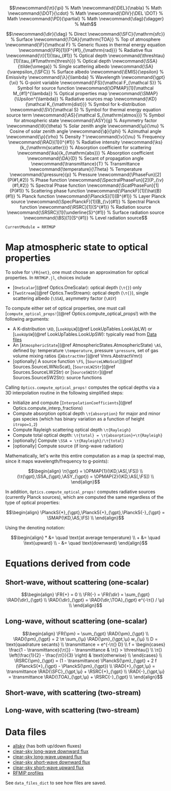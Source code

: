 ```math
\newcommand{\π}{\pi}                                  % Math
\newcommand{\DEL}{\nabla}                             % Math
\newcommand{\DOT}{\cdot}                              % Math
\newcommand{\DIV}{\DEL \DOT}                          % Math
\newcommand{\PD}{\partial}                            % Math
\newcommand{\dag}{\dagger}                            % Math
```

```math
\newcommand{\dir}{\dag}                               % Direct
\newcommand{\SFC}{\mathrm{sfc}}                       % Surface
\newcommand{\TOA}{\mathrm{TOA}}                       % Top of atmosphere
\newcommand{\F}{\mathcal F}                           % Generic fluxes in thermal energy equation
\newcommand{\FR}[1]{F^{#1}_{\mathrm{rad}}}            % Radiative flux
\newcommand{\τ}[1]{\tau_{#1}}                         % Optical depth
\newcommand{\threshtau}[1]{\tau_{#1\mathrm{thresh}}}  % Optical depth
\newcommand{\SSA}{\tilde{\omega}}                     % Single scattering albedo
\newcommand{\SA}{\varepsilon_{\SFC}}                  % Surface albedo
\newcommand{\EMIS}{\epsilon}                          % Emissivity
\newcommand{\λ}{\lambda}                              % Wavelength
\newcommand{\gpt}{\xi}                                % G-point variable
\newcommand{\FS}{\mathcal F_{\mathcal S}}             % Symbol for source function
\newcommand{\OPMAP}[1]{\mathcal M_{#1}^{\lambda}}     % Optical properties map
\newcommand{\SMAP}{\Upsilon^{\lambda}}                % Radiative sources map
\newcommand{\KD}{\mathcal K_{\mathrm{dist}}}          % Symbol for k-distribution
\newcommand{\SV}{\mathcal S}                          % Symbol for thermal energy equation source term
\newcommand{\AS}{\mathcal S_{\mathrm{atmos}}}         % Symbol for atmospheric state
\newcommand{\ASY}{g}                                  % Asymmetry factor
\newcommand{\θ}{\theta}                               % Solar zenith angle
\newcommand{\μ}{\mu}                                  % Cosine of solar zenith angle
\newcommand{\ϕ}{\phi}                                 % Azimuthal angle
\newcommand{\ρ}{\rho}                                 % Density ?
\newcommand{\ν}{\nu}                                  % Frequency
\newcommand{\RAD}[1]{I^{#1}}                          % Radiative intensity
\newcommand{\ks}{k_{\mathrm{scatter}}}                % Absorption coefficient for scattering
\newcommand{\ka}{k_{\mathrm{abs}}}                    % Absorption coefficient
\newcommand{\DA}{D}                                   % Secant of propagation angle
\newcommand{\transmittance}{T}                        % Transmittance
\newcommand{\temperature}{\Theta}                     % Temperature
\newcommand{\pressure}{p}                             % Pressure
\newcommand{\PhaseFun}[2]{P(#1,#2)}                   % Phase function
\newcommand{\SpectralPhaseFun}[2]{P_{\ν}(#1,#2)}      % Spectral Phase function
\newcommand{\ScatPhaseFun}[1]{P(#1)}                  % Scattering phase function
\newcommand{\PlanckF}[1]{\hat{B}(#1)}                 % Planck function
\newcommand{\PlanckS}[1]{B^{#1}}                      % Layer Planck source
\newcommand{\SpecPlanckF}[1]{B_{\ν}(#1)}              % Spectral Planck function
\newcommand{\RSRC}[1]{S^{#1}}                         % Radiation source
\newcommand{\SRSRC}[1]{\underline{S}^{#1}}            % Surface radiation source
\newcommand{\BS}[1]{S^{#1}}                           % Level radiation source
```

```@meta
CurrentModule = RRTMGP
```

# Map atmospheric state to optical properties

To solve for ``\FR{net}``, one must choose an approximation for optical properties. In `RRTMGP.jl`, choices include

 - [`OneScalar`](@ref Optics.OneScalar): optical depth (``\τ{}``) only
 - [`TwoStream`](@ref Optics.TwoStream): optical depth (``\τ{}``), single scattering albedo (``\SSA``), asymmetry factor (``\ASY``)

To compute either set of optical properties, one must call [`compute_optical_props!`](@ref Optics.compute_optical_props!) with the following arguments:

 - A K-distribution ``\KD``, [`LookUpLW`](@ref LookUpTables.LookUpLW) or [`LookUpSW`](@ref LookUpTables.LookUpSW): typically read from [Data files](@ref)
 - An [`AtmosphericState`](@ref AtmosphericStates.AtmosphericState) ``\AS``, defined by: temperature ``\temperature``, pressure ``\pressure``, set of gas volume mixing ratios ([`AbstractVmr`](@ref Vmrs.AbstractVmr))
 - [optionally] A source function ``\FS``, [`SourceLWNoScat`](@ref Sources.SourceLWNoScat), [`SourceLW2Str`](@ref Sources.SourceLW2Str) or [`SourceSW2Str`](@ref Sources.SourceSW2Str): source functions

Calling `Optics.compute_optical_props!` computes the optical depths via a 3D interpolation routine in the following simplified steps:

 - Initialize and compute [`InterpolationCoefficients`](@ref Optics.compute_interp_fractions)
 - Compute absorption optical depth ``\τ{absorption}`` for major and minor gas species (which has binary variation as a function of height `itropo=1,2`)
 - Compute Rayleigh scattering optical depth ``\τ{Rayleigh}``
 - Compute total optical depth: ``\τ{total} = \τ{absorption}+\τ{Rayleigh}``
 - [optionally] Compute ``\SSA = \τ{Rayleigh}/\τ{total}``
 - [optionally] Compute source (if long-wave radiation)

Mathematically, let's write this entire computation as a map (a spectral map, since it maps wavelength/frequency to g-points):

```math
\begin{align}
\τ{\gpt} = \OPMAP{1}(\KD,\AS[,\FS]) \\
(\τ{\gpt},\SSA_{\gpt},\ASY_{\gpt}) = \OPMAP{2}(\KD,\AS[,\FS]) \\
\end{align}
```

In addition, `Optics.compute_optical_props!` computes radiative sources (currently Planck sources), which are computed the same regardless of the type of optical properties:

```math
\begin{align}
\PlanckS{*}_{\gpt},\PlanckS{+}_{\gpt},\PlanckS{-}_{\gpt} = \SMAP(\KD,\AS,\FS) \\
\end{align}
```

Using the denoting notation:
```math
\begin{align}
* &= \quad \text{at average temperature} \\
+ &= \quad \text{upward} \\
- &= \quad \text{downward}
\end{align}
```

# Equations derived from code

## Short-wave, without scattering (one-scalar)

```math
\begin{align}
\FR{+} = 0 \\
\FR{-} = \FR{\dir} = \sum_{\gpt} \RAD{\dir}_{\gpt} \\
\RAD{\dir}_{\gpt} = \RAD{\dir,\TOA}_{\gpt} e^{-\τ{} / \μ} \\
\end{align}
```

## Long-wave, without scattering (one-scalar)

```math
\begin{align}
\FR{\pm} = \sum_{\gpt} \RAD{\pm}_{\gpt} \\
\RAD{\pm}_{\gpt} = 2 \π \sum_{\μ} \RAD{\pm}_{\gpt,\μ} w_{\μ} \\
D = \text{quadrature secants} \\
\transmittance = e^{-\τ{} D} \\
f = \begin{cases}
  \frac{1 - \transmittance}{\τ{}} - \transmittance & \τ{} > \threshtau{} \\
  \τ{} \left(\frac{1}{2} - \frac{\τ{}}{3} \right)  & \text{otherwise} \\
\end{cases} \\
\RSRC{\pm}_{\gpt} = (1 - \transmittance) \PlanckS{\pm}_{\gpt} + 2 f (\PlanckS{*}_{\gpt} - \PlanckS{\pm}_{\gpt}) \\
\RAD{+}_{\gpt,\μ} = \transmittance \RAD{\SFC}_{\gpt,\μ} + \RSRC{+}_{\gpt} \\
\RAD{-}_{\gpt,\μ} = \transmittance \RAD{\TOA}_{\gpt,\μ} + \RSRC{-}_{\gpt} \\
\end{align}
```

## Short-wave, with scattering (two-stream)

## Long-wave, with scattering (two-stream)


# Data files

 - [allsky](https://owncloud.gwdg.de/index.php/s/OjbNzRTlXUk0G5w/download) (has both up/down fluxes)
 - [clear-sky long-wave downward flux](https://owncloud.gwdg.de/index.php/s/kbhl3JOSccGtR0m/download)
 - [clear-sky long-wave upward flux](https://owncloud.gwdg.de/index.php/s/5DbhryVSfztioPG/download)
 - [clear-sky short-wave downward flux](https://owncloud.gwdg.de/index.php/s/uCemCHlGxbGK0gJ/download)
 - [clear-sky short-wave upward flux](https://owncloud.gwdg.de/index.php/s/l8ZG28j9ttZWD9r/download)
 - [RFMIP profiles](http://aims3.llnl.gov/thredds/fileServer/user_pub_work/input4MIPs/CMIP6/RFMIP/UColorado/UColorado-RFMIP-1-2/atmos/fx/multiple/none/v20190401/multiple_input4MIPs_radiation_RFMIP_UColorado-RFMIP-1-2_none.nc)

See `data_files_dict` to see how files are saved.
